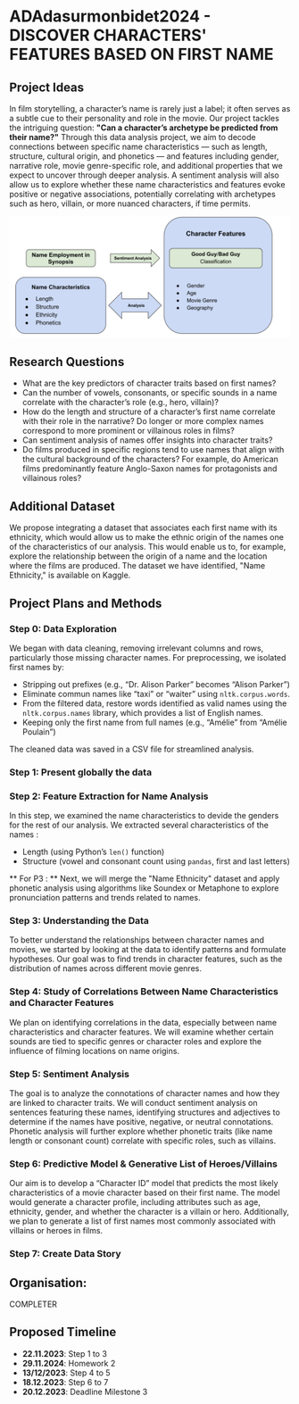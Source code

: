# ADAdasurmonbidet2024 - DISCOVER CHARACTERS' FEATURES BASED ON FIRST NAME

## Project Ideas
In film storytelling, a character’s name is rarely just a label; it often serves as a subtle cue to their personality and role in the movie. Our project tackles the intriguing question: **"Can a character’s archetype be predicted from their name?"** Through this data analysis project, we aim to decode connections between specific name characteristics — such as length, structure, cultural origin, and phonetics — and features including gender, narrative role, movie genre-specific role, and additional properties that we expect to uncover through deeper analysis. A sentiment analysis will also allow us to explore whether these name characteristics and features evoke positive or negative associations, potentially correlating with archetypes such as hero, villain, or more nuanced characters, if time permits.

![Names' Features](data/Image/Image_data.png)

## Research Questions
- What are the key predictors of character traits based on first names?
- Can the number of vowels, consonants, or specific sounds in a name correlate with the character’s role (e.g., hero, villain)?
- How do the length and structure of a character’s first name correlate with their role in the narrative? Do longer or more complex names correspond to more prominent or villainous roles in films?
- Can sentiment analysis of names offer insights into character traits?
- Do films produced in specific regions tend to use names that align with the cultural background of the characters? For example, do American films predominantly feature Anglo-Saxon names for protagonists and villainous roles?

## Additional Dataset
We propose integrating a dataset that associates each first name with its ethnicity, which would allow us to make the ethnic origin of the names one of the characteristics of our analysis. This would enable us to, for example, explore the relationship between the origin of a name and the location where the films are produced. The dataset we have identified, "Name Ethnicity," is available on Kaggle.

## Project Plans and Methods

### Step 0: Data Exploration
We began with data cleaning, removing irrelevant columns and rows, particularly those missing character names. For preprocessing, we isolated first names by:
- Stripping out prefixes (e.g., “Dr. Alison Parker” becomes “Alison Parker”)
- Eliminate commun names like “taxi” or “waiter” using `nltk.corpus.words`. 
- From the filtered data, restore words identified as valid names using the `nltk.corpus.names` library, which provides a list of English names. 
- Keeping only the first name from full names (e.g., “Amélie” from “Amélie Poulain”)

The cleaned data was saved in a CSV file for streamlined analysis.

### Step 1: Present globally the data

### Step 2: Feature Extraction for Name Analysis
In this step, we examined the name characteristics to devide the genders for the rest of our analysis. We extracted several characteristics of the names :
- Length (using Python’s `len()` function)
- Structure (vowel and consonant count using `pandas`, first and last letters)

** For P3 : **
Next, we will merge the "Name Ethnicity" dataset and apply phonetic analysis using algorithms like Soundex or Metaphone to explore pronunciation patterns and trends related to names.

### Step 3: Understanding the Data
To better understand the relationships between character names and movies, we started by looking at the data to identify patterns and formulate hypotheses. Our goal was to find trends in character features, such as the distribution of names across different movie genres.

### Step 4: Study of Correlations Between Name Characteristics and Character Features
We plan on identifying correlations in the data, especially between name characteristics and character features. We will examine whether certain sounds are tied to specific genres or character roles and explore the influence of filming locations on name origins.

### Step 5: Sentiment Analysis
The goal is to analyze the connotations of character names and how they are linked to character traits. We will conduct sentiment analysis on sentences featuring these names, identifying structures and adjectives to determine if the names have positive, negative, or neutral connotations. Phonetic analysis will further explore whether phonetic traits (like name length or consonant count) correlate with specific roles, such as villains.

### Step 6: Predictive Model & Generative List of Heroes/Villains
Our aim is to develop a “Character ID” model that predicts the most likely characteristics of a movie character based on their first name. The model would generate a character profile, including attributes such as age, ethnicity, gender, and whether the character is a villain or hero. Additionally, we plan to generate a list of first names most commonly associated with villains or heroes in films.

### Step 7: Create Data Story

## Organisation:
COMPLETER

## Proposed Timeline
- **22.11.2023**: Step 1 to 3
- **29.11.2024**: Homework 2
- **13/12/2023**: Step 4 to 5
- **18.12.2023**: Step 6 to 7
- **20.12.2023**: Deadline Milestone 3